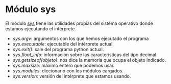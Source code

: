 # Módulo sys

El módulo [sys](https://docs.python.org/3/library/sys.html) tiene las utilidades propias del sistema operativo donde estamos ejecutando el intérprete.
* *sys.argv*: argumentos con los que hemos ejecutado el programa
* *sys.executable*: ejecutable del intérprete actual.
* *sys.exit()*: sale del programa python actual.
* *sys.float_info*: información sobre las características del tipo decimal.
* *sys.getsizeof(objeto)*: nos dice la memoria que ocupa el objeto indicado.
* *sys.maxsize*: máximo entero que podemos usar.
* *sys.modules*: diccionario con los módulos cargados.
* *sys.version*: versión del intérprete que estamos usando.
